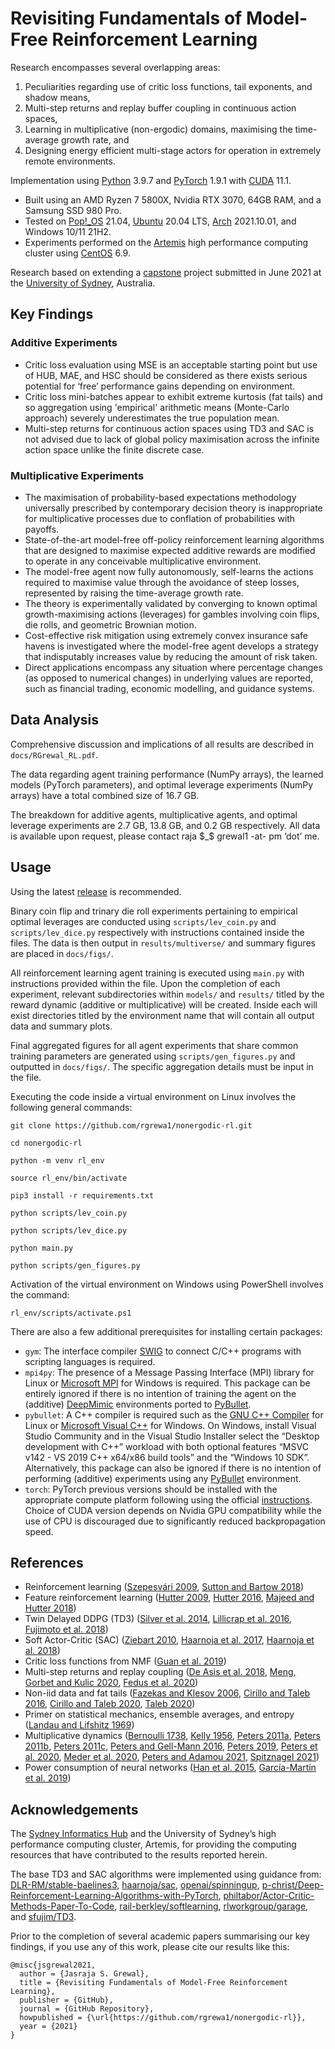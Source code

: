 # Revisiting Fundamentals of Model-Free Reinforcement Learning

Research encompasses several overlapping areas: 
1. Peculiarities regarding use of critic loss functions, tail exponents, and shadow means,
2. Multi-step returns and replay buffer coupling in continuous action spaces,
3. Learning in multiplicative (non-ergodic) domains, maximising the time-average growth rate, and
4. Designing energy efficient multi-stage actors for operation in extremely remote environments.

Implementation using [Python](https://www.python.org) 3.9.7 and [PyTorch](https://pytorch.org) 1.9.1 with [CUDA](https://developer.nvidia.com/cuda-zone) 11.1. 
- Built using an AMD Ryzen 7 5800X, Nvidia RTX 3070, 64GB RAM, and a Samsung SSD 980 Pro.
- Tested on [Pop!\_OS](https://pop.system76.com) 21.04, [Ubuntu](https://ubuntu.com) 20.04 LTS, [Arch](https://archlinux.org) 2021.10.01, and Windows 10/11 21H2.
- Experiments performed on the [Artemis](https://sydneyuni.atlassian.net/wiki/spaces/RC/pages/1033929078/Artemis+HPC+documentation) high performance computing cluster using [CentOS](https://www.centos.org) 6.9.

Research based on extending a [capstone](https://github.com/rgrewa1/capstone) project submitted in June 2021 at the [University of Sydney](https://www.sydney.edu.au), Australia.

## Key Findings
### Additive Experiments
* Critic loss evaluation using MSE is an acceptable starting point but use of HUB, MAE, and HSC should be considered as there exists serious potential for ‘free’ performance gains depending on environment.
* Critic loss mini-batches appear to exhibit extreme kurtosis (fat tails) and so aggregation using 'empirical' arithmetic means (Monte-Carlo approach) severely underestimates the true population mean.
* Multi-step returns for continuous action spaces using TD3 and SAC is not advised due to lack of global policy maximisation across the infinite action space unlike the finite discrete case.

### Multiplicative Experiments
* The maximisation of probability-based expectations methodology universally prescribed by contemporary decision theory is inappropriate for multiplicative processes due to conflation of probabilities with payoffs.
*  State-of-the-art model-free off-policy reinforcement learning algorithms that are designed to maximise expected additive rewards are modified to operate in any conceivable multiplicative environment.  
* The model-free agent now fully autonomously, self-learns the actions required to maximise value through the avoidance of steep losses, represented by raising the time-average growth rate.
* The theory is experimentally validated by converging to known optimal growth-maximising actions (leverages) for gambles involving coin flips, die rolls, and geometric Brownian motion. 
* Cost-effective risk mitigation using extremely convex insurance safe havens is investigated where the model-free agent develops a strategy that indisputably increases value by reducing the amount of risk taken.
* Direct applications encompass any situation where percentage changes (as opposed to numerical changes) in underlying values are reported, such as financial trading, economic modelling, and guidance systems. 

## Data Analysis
Comprehensive discussion and implications of all results are described in `docs/RGrewal_RL.pdf`.

The data regarding agent training performance (NumPy arrays), the learned models (PyTorch parameters), and optimal leverage experiments (NumPy arrays) have a total combined size of 16.7 GB. 

The breakdown for additive agents, multiplicative agents, and optimal leverage experiments are 2.7 GB, 13.8 GB, and 0.2 GB respectively. All data is available upon request, please contact raja $_$ grewal1 -at- pm ‘dot’ me.

## Usage 
Using the latest [release](https://github.com/rgrewa1/nonergodic-rl/releases) is recommended.

Binary coin flip and trinary die roll experiments pertaining to empirical optimal leverages are conducted using `scripts/lev_coin.py` and `scripts/lev_dice.py` respectively with instructions contained inside the files. The data is then output in `results/multiverse/` and summary figures are placed in `docs/figs/`.

All reinforcement learning agent training is executed using `main.py` with instructions provided within the file. Upon the completion of each experiment, relevant subdirectories within `models/` and `results/` titled by the reward dynamic (additive or multiplicative) will be created. Inside each will exist directories titled by the environment name that will contain all output data and summary plots.

Final aggregated figures for all agent experiments that share common training parameters are generated using `scripts/gen_figures.py` and outputted in `docs/figs/`. The specific aggregation details must be input in the file.

Executing the code inside a virtual environment on Linux involves the following general commands:
```commandline
git clone https://github.com/rgrewa1/nonergodic-rl.git

cd nonergodic-rl

python -m venv rl_env

source rl_env/bin/activate

pip3 install -r requirements.txt

python scripts/lev_coin.py

python scripts/lev_dice.py

python main.py

python scripts/gen_figures.py
```
Activation of the virtual environment on Windows using PowerShell involves the command:
```commandline
rl_env/scripts/activate.ps1 
```
There are also a few additional prerequisites for installing certain packages:
* `gym`: The interface compiler [SWIG](http://www.swig.org/) to connect C/C++ programs with scripting languages is required.
* `mpi4py`: The presence of a Message Passing Interface (MPI) library for Linux or [Microsoft MPI](https://www.microsoft.com/en-us/download/details.aspx?id=57467) for Windows is required. This package can be entirely ignored if there is no intention of training the agent on the (additive) [DeepMimic](https://arxiv.org/pdf/1804.02717.pdf) environments ported to [PyBullet](https://pybullet.org/wordpress/).
* `pybullet`: A C++ compiler is required such as the [GNU C++ Compiler](https://gcc.gnu.org/) for Linux or [Microsoft Visual C++](https://visualstudio.microsoft.com/) for Windows. On Windows, install Visual Studio Community and in the Visual Studio Installer select the “Desktop development with C++” workload with both optional features “MSVC v142 - VS 2019 C++ x64/x86 build tools” and the “Windows 10 SDK”. Alternatively, this package can also be ignored if there is no intention of performing (additive) experiments using any [PyBullet](https://pybullet.org/wordpress/) environment.
* `torch`: PyTorch previous versions should be installed with the appropriate compute platform following using the official [instructions](https://pytorch.org/get-started/locally/). Choice of CUDA version depends on Nvidia GPU compatibility while the use of CPU is discouraged due to significantly reduced backpropagation speed.

## References
* Reinforcement learning ([Szepesvári 2009](https://sites.ualberta.ca/~szepesva/papers/RLAlgsInMDPs.pdf), [Sutton and Bartow 2018](http://incompleteideas.net/book/RLbook2020.pdf))
* Feature reinforcement learning ([Hutter 2009](https://sciendo.com/downloadpdf/journals/jagi/1/1/article-p3.pdf), [Hutter 2016](https://www.sciencedirect.com/science/article/pii/S0304397516303772), [Majeed and Hutter 2018](https://www.ijcai.org/Proceedings/2018/0353.pdf))
* Twin Delayed DDPG (TD3) ([Silver et al. 2014](http://proceedings.mlr.press/v32/silver14.pdf), [Lillicrap et al. 2016](https://arxiv.org/pdf/1509.02971.pdf), [Fujimoto et al. 2018](https://arxiv.org/pdf/1802.09477.pdf))
* Soft Actor-Critic (SAC) ([Ziebart 2010](https://www.cs.cmu.edu/~bziebart/publications/thesis-bziebart.pdf), [Haarnoja et al. 2017](http://proceedings.mlr.press/v70/haarnoja17a/haarnoja17a-supp.pdf), [Haarnoja et al. 2018](https://arxiv.org/pdf/1812.05905.pdf))
* Critic loss functions from NMF ([Guan et al. 2019](https://arxiv.org/pdf/1906.00495.pdf))
* Multi-step returns and replay coupling ([De Asis et al. 2018](https://www.aaai.org/ocs/index.php/AAAI/AAAI18/paper/view/16294/16593), [Meng, Gorbet and Kulic 2020](https://arxiv.org/pdf/2006.12692.pdf), [Fedus et al. 2020](https://arxiv.org/pdf/2007.06700.pdf))
* Non-iid data and fat tails ([Fazekas and Klesov 2006](https://epubs.siam.org/doi/pdf/10.1137/S0040585X97978385), [Cirillo and Taleb 2016](https://www.tandfonline.com/doi/pdf/10.1080/14697688.2016.1162908?needAccess=true), [Cirillo and Taleb 2020](https://www.nature.com/articles/s41567-020-0921-x.pdf), [Taleb 2020](https://arxiv.org/ftp/arxiv/papers/2001/2001.10488.pdf))
* Primer on statistical mechanics, ensemble averages, and entropy ([Landau and Lifshitz 1969](https://archive.org/details/ost-physics-landaulifshitz-statisticalphysics))
* Multiplicative dynamics ([Bernoulli 1738](http://risk.garven.com/wp-content/uploads/2013/09/St.-Petersburg-Paradox-Paper.pdf), [Kelly 1956](https://cpb-us-w2.wpmucdn.com/u.osu.edu/dist/7/36891/files/2017/07/Kelly1956-1uwz47o.pdf), [Peters 2011a](https://www.tandfonline.com/doi/pdf/10.1080/14697688.2010.513338?needAccess=true), [Peters 2011b](https://royalsocietypublishing.org/doi/pdf/10.1098/rsta.2011.0065), [Peters 2011c](https://arxiv.org/pdf/1110.1578.pdf), [Peters and Gell-Mann 2016](https://aip.scitation.org/doi/pdf/10.1063/1.4940236), [Peters 2019](https://www.nature.com/articles/s41567-019-0732-0.pdf), [Peters et al. 2020](https://arxiv.org/ftp/arxiv/papers/2005/2005.00056.pdf), [Meder et al. 2020](https://arxiv.org/ftp/arxiv/papers/1906/1906.04652.pdf), [Peters and Adamou 2021](https://arxiv.org/pdf/1801.03680.pdf), [Spitznagel 2021](https://www.wiley.com/en-us/Safe+Haven%3A+Investing+for+Financial+Storms-p-9781119401797))
* Power consumption of neural networks ([Han et al. 2015](https://proceedings.neurips.cc/paper/2015/file/ae0eb3eed39d2bcef4622b2499a05fe6-Paper.pdf), [García-Martín et al. 2019](https://www.sciencedirect.com/science/article/pii/S0743731518308773))

## Acknowledgements
The [Sydney Informatics Hub](https://www.sydney.edu.au/research/facilities/sydney-informatics-hub.html) and the University of Sydney’s high performance computing cluster, Artemis, for providing the computing resources that have contributed to the results reported herein.

The base TD3 and SAC algorithms were implemented using guidance from: [DLR-RM/stable-baelines3](https://github.com/DLR-RM/stable-baselines3), [haarnoja/sac](https://github.com/haarnoja/sac), [openai/spinningup](https://github.com/openai/spinningup), [p-christ/Deep-Reinforcement-Learning-Algorithms-with-PyTorch](https://github.com/p-christ/Deep-Reinforcement-Learning-Algorithms-with-PyTorch), [philtabor/Actor-Critic-Methods-Paper-To-Code](https://github.com/philtabor/Actor-Critic-Methods-Paper-To-Code), [rail-berkley/softlearning](https://github.com/rail-berkeley/softlearning), [rlworkgroup/garage](https://github.com/rlworkgroup/garage), and [sfujim/TD3](https://github.com/sfujim/TD3/).

Prior to the completion of several academic papers summarising our key findings, if you use any of this work, please cite our results like this:
```commandline
@misc{jsgrewal2021,
  author = {Jasraja S. Grewal},
  title = {Revisiting Fundamentals of Model-Free Reinforcement Learning}, 
  publisher = {GitHub},
  journal = {GitHub Repository},
  howpublished = {\url{https://github.com/rgrewa1/nonergodic-rl}},
  year = {2021}
}
```

